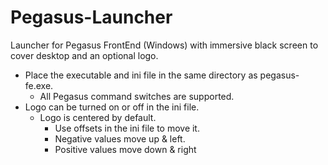 # Pegasus-Launcher
Launcher for Pegasus FrontEnd (Windows) with immersive black screen to cover desktop and an optional logo.

* Place the executable and ini file in the same directory as pegasus-fe.exe.
  * All Pegasus command switches are supported.
* Logo can be turned on or off in the ini file.
  * Logo is centered by default.
    * Use offsets in the ini file to move it.
    * Negative values move up & left.
    * Positive values move down & right

